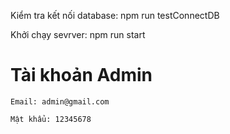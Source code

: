 Kiểm tra kết nối database: npm run testConnectDB

Khởi chạy sevrver: npm run start

# Tài khoản Admin

    Email: admin@gmail.com

    Mật khẩu: 12345678
